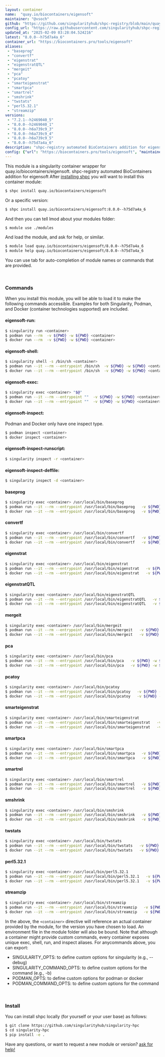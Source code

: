 ```yaml
---
layout: container
name:  "quay.io/biocontainers/eigensoft"
maintainer: "@vsoch"
github: "https://github.com/singularityhub/shpc-registry/blob/main/quay.io/biocontainers/eigensoft/container.yaml"
config_url: "https://raw.githubusercontent.com/singularityhub/shpc-registry/main/quay.io/biocontainers/eigensoft/container.yaml"
updated_at: "2025-02-09 03:28:04.524216"
latest: "8.0.0--h75d7a4a_6"
container_url: "https://biocontainers.pro/tools/eigensoft"
aliases:
 - "baseprog"
 - "convertf"
 - "eigenstrat"
 - "eigenstratQTL"
 - "mergeit"
 - "pca"
 - "pcatoy"
 - "smarteigenstrat"
 - "smartpca"
 - "smartrel"
 - "smshrink"
 - "twstats"
 - "perl5.32.1"
 - "streamzip"
versions:
 - "7.2.1--h2469040_5"
 - "8.0.0--h2469040_1"
 - "8.0.0--h6a739c9_3"
 - "8.0.0--h6a739c9_4"
 - "8.0.0--h6a739c9_5"
 - "8.0.0--h75d7a4a_6"
description: "shpc-registry automated BioContainers addition for eigensoft"
config: {"url": "https://biocontainers.pro/tools/eigensoft", "maintainer": "@vsoch", "description": "shpc-registry automated BioContainers addition for eigensoft", "latest": {"8.0.0--h75d7a4a_6": "sha256:e07d61d0d8decf83e275ee39e40436778b8fbbad4355cf12c0cc4aa7fa6940dd"}, "tags": {"7.2.1--h2469040_5": "sha256:9456610b45716dfa6c5dfad81b4ae981dd0662bf7ae4c2b5317d42a28db4946e", "8.0.0--h2469040_1": "sha256:3b9a72b2081b685fbb21802396c9a08436b5c333c87b1010899828cb4c81d02a", "8.0.0--h6a739c9_3": "sha256:cf1b307bb5395b1f39317f3c8c177f96f6adbb38b6237de7acad090e7a3bc6ba", "8.0.0--h6a739c9_4": "sha256:ee41b744392c271567f8fc308881ecd346d7efa1206d80624696973886fd543e", "8.0.0--h6a739c9_5": "sha256:1d005974285ff0d25fd8dd6ae41d2033e218983847493f97e86f8dda5b918d87", "8.0.0--h75d7a4a_6": "sha256:e07d61d0d8decf83e275ee39e40436778b8fbbad4355cf12c0cc4aa7fa6940dd"}, "docker": "quay.io/biocontainers/eigensoft", "aliases": {"baseprog": "/usr/local/bin/baseprog", "convertf": "/usr/local/bin/convertf", "eigenstrat": "/usr/local/bin/eigenstrat", "eigenstratQTL": "/usr/local/bin/eigenstratQTL", "mergeit": "/usr/local/bin/mergeit", "pca": "/usr/local/bin/pca", "pcatoy": "/usr/local/bin/pcatoy", "smarteigenstrat": "/usr/local/bin/smarteigenstrat", "smartpca": "/usr/local/bin/smartpca", "smartrel": "/usr/local/bin/smartrel", "smshrink": "/usr/local/bin/smshrink", "twstats": "/usr/local/bin/twstats", "perl5.32.1": "/usr/local/bin/perl5.32.1", "streamzip": "/usr/local/bin/streamzip"}}
---
```


This module is a singularity container wrapper for quay.io/biocontainers/eigensoft.
shpc-registry automated BioContainers addition for eigensoft
After [installing shpc](#install) you will want to install this container module:


```bash
$ shpc install quay.io/biocontainers/eigensoft
```

Or a specific version:

```bash
$ shpc install quay.io/biocontainers/eigensoft:8.0.0--h75d7a4a_6
```

And then you can tell lmod about your modules folder:

```bash
$ module use ./modules
```

And load the module, and ask for help, or similar.

```bash
$ module load quay.io/biocontainers/eigensoft/8.0.0--h75d7a4a_6
$ module help quay.io/biocontainers/eigensoft/8.0.0--h75d7a4a_6
```

You can use tab for auto-completion of module names or commands that are provided.

<br>

### Commands

When you install this module, you will be able to load it to make the following commands accessible.
Examples for both Singularity, Podman, and Docker (container technologies supported) are included.

#### eigensoft-run:

```bash
$ singularity run <container>
$ podman run --rm  -v ${PWD} -w ${PWD} <container>
$ docker run --rm  -v ${PWD} -w ${PWD} <container>
```

#### eigensoft-shell:

```bash
$ singularity shell -s /bin/sh <container>
$ podman run --it --rm --entrypoint /bin/sh  -v ${PWD} -w ${PWD} <container>
$ docker run --it --rm --entrypoint /bin/sh  -v ${PWD} -w ${PWD} <container>
```

#### eigensoft-exec:

```bash
$ singularity exec <container> "$@"
$ podman run --it --rm --entrypoint ""  -v ${PWD} -w ${PWD} <container> "$@"
$ docker run --it --rm --entrypoint ""  -v ${PWD} -w ${PWD} <container> "$@"
```

#### eigensoft-inspect:

Podman and Docker only have one inspect type.

```bash
$ podman inspect <container>
$ docker inspect <container>
```

#### eigensoft-inspect-runscript:

```bash
$ singularity inspect -r <container>
```

#### eigensoft-inspect-deffile:

```bash
$ singularity inspect -d <container>
```


#### baseprog

```bash
$ singularity exec <container> /usr/local/bin/baseprog
$ podman run --it --rm --entrypoint /usr/local/bin/baseprog   -v ${PWD} -w ${PWD} <container> -c " $@"
$ docker run --it --rm --entrypoint /usr/local/bin/baseprog   -v ${PWD} -w ${PWD} <container> -c " $@"
```


#### convertf

```bash
$ singularity exec <container> /usr/local/bin/convertf
$ podman run --it --rm --entrypoint /usr/local/bin/convertf   -v ${PWD} -w ${PWD} <container> -c " $@"
$ docker run --it --rm --entrypoint /usr/local/bin/convertf   -v ${PWD} -w ${PWD} <container> -c " $@"
```


#### eigenstrat

```bash
$ singularity exec <container> /usr/local/bin/eigenstrat
$ podman run --it --rm --entrypoint /usr/local/bin/eigenstrat   -v ${PWD} -w ${PWD} <container> -c " $@"
$ docker run --it --rm --entrypoint /usr/local/bin/eigenstrat   -v ${PWD} -w ${PWD} <container> -c " $@"
```


#### eigenstratQTL

```bash
$ singularity exec <container> /usr/local/bin/eigenstratQTL
$ podman run --it --rm --entrypoint /usr/local/bin/eigenstratQTL   -v ${PWD} -w ${PWD} <container> -c " $@"
$ docker run --it --rm --entrypoint /usr/local/bin/eigenstratQTL   -v ${PWD} -w ${PWD} <container> -c " $@"
```


#### mergeit

```bash
$ singularity exec <container> /usr/local/bin/mergeit
$ podman run --it --rm --entrypoint /usr/local/bin/mergeit   -v ${PWD} -w ${PWD} <container> -c " $@"
$ docker run --it --rm --entrypoint /usr/local/bin/mergeit   -v ${PWD} -w ${PWD} <container> -c " $@"
```


#### pca

```bash
$ singularity exec <container> /usr/local/bin/pca
$ podman run --it --rm --entrypoint /usr/local/bin/pca   -v ${PWD} -w ${PWD} <container> -c " $@"
$ docker run --it --rm --entrypoint /usr/local/bin/pca   -v ${PWD} -w ${PWD} <container> -c " $@"
```


#### pcatoy

```bash
$ singularity exec <container> /usr/local/bin/pcatoy
$ podman run --it --rm --entrypoint /usr/local/bin/pcatoy   -v ${PWD} -w ${PWD} <container> -c " $@"
$ docker run --it --rm --entrypoint /usr/local/bin/pcatoy   -v ${PWD} -w ${PWD} <container> -c " $@"
```


#### smarteigenstrat

```bash
$ singularity exec <container> /usr/local/bin/smarteigenstrat
$ podman run --it --rm --entrypoint /usr/local/bin/smarteigenstrat   -v ${PWD} -w ${PWD} <container> -c " $@"
$ docker run --it --rm --entrypoint /usr/local/bin/smarteigenstrat   -v ${PWD} -w ${PWD} <container> -c " $@"
```


#### smartpca

```bash
$ singularity exec <container> /usr/local/bin/smartpca
$ podman run --it --rm --entrypoint /usr/local/bin/smartpca   -v ${PWD} -w ${PWD} <container> -c " $@"
$ docker run --it --rm --entrypoint /usr/local/bin/smartpca   -v ${PWD} -w ${PWD} <container> -c " $@"
```


#### smartrel

```bash
$ singularity exec <container> /usr/local/bin/smartrel
$ podman run --it --rm --entrypoint /usr/local/bin/smartrel   -v ${PWD} -w ${PWD} <container> -c " $@"
$ docker run --it --rm --entrypoint /usr/local/bin/smartrel   -v ${PWD} -w ${PWD} <container> -c " $@"
```


#### smshrink

```bash
$ singularity exec <container> /usr/local/bin/smshrink
$ podman run --it --rm --entrypoint /usr/local/bin/smshrink   -v ${PWD} -w ${PWD} <container> -c " $@"
$ docker run --it --rm --entrypoint /usr/local/bin/smshrink   -v ${PWD} -w ${PWD} <container> -c " $@"
```


#### twstats

```bash
$ singularity exec <container> /usr/local/bin/twstats
$ podman run --it --rm --entrypoint /usr/local/bin/twstats   -v ${PWD} -w ${PWD} <container> -c " $@"
$ docker run --it --rm --entrypoint /usr/local/bin/twstats   -v ${PWD} -w ${PWD} <container> -c " $@"
```


#### perl5.32.1

```bash
$ singularity exec <container> /usr/local/bin/perl5.32.1
$ podman run --it --rm --entrypoint /usr/local/bin/perl5.32.1   -v ${PWD} -w ${PWD} <container> -c " $@"
$ docker run --it --rm --entrypoint /usr/local/bin/perl5.32.1   -v ${PWD} -w ${PWD} <container> -c " $@"
```


#### streamzip

```bash
$ singularity exec <container> /usr/local/bin/streamzip
$ podman run --it --rm --entrypoint /usr/local/bin/streamzip   -v ${PWD} -w ${PWD} <container> -c " $@"
$ docker run --it --rm --entrypoint /usr/local/bin/streamzip   -v ${PWD} -w ${PWD} <container> -c " $@"
```



In the above, the `<container>` directive will reference an actual container provided
by the module, for the version you have chosen to load. An environment file in the
module folder will also be bound. Note that although a container
might provide custom commands, every container exposes unique exec, shell, run, and
inspect aliases. For anycommands above, you can export:

 - SINGULARITY_OPTS: to define custom options for singularity (e.g., --debug)
 - SINGULARITY_COMMAND_OPTS: to define custom options for the command (e.g., -b)
 - PODMAN_OPTS: to define custom options for podman or docker
 - PODMAN_COMMAND_OPTS: to define custom options for the command

<br>

### Install

You can install shpc locally (for yourself or your user base) as follows:

```bash
$ git clone https://github.com/singularityhub/singularity-hpc
$ cd singularity-hpc
$ pip install -e .
```

Have any questions, or want to request a new module or version? [ask for help!](https://github.com/singularityhub/singularity-hpc/issues)